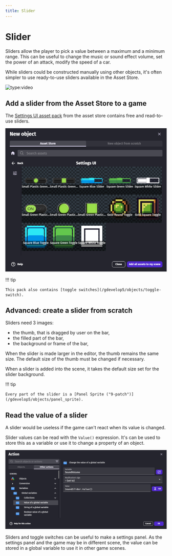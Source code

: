 ```yaml
---
title: Slider
---
```

# Slider

Sliders allow the player to pick a value between a maximum and a minimum range. This can be useful to change the music or sound effect volume, set the power of an attack, modify the speed of a car.

While sliders could be constructed manually using other objects, it's often simpler to use ready-to-use sliders available in the Asset Store.

![type:video](https://www.youtube.com/embed/plkHd4uPI4U)

## Add a slider from the Asset Store to a game

The [Settings UI asset pack](https://gdevelop.io/asset-store/free/settings-ui-settings-ui) from the asset store contains free and read-to-use sliders.

[![](slider-asset-store.png)](https://gdevelop.io/asset-store/free/settings-ui-settings-ui)

!!! tip

    This pack also contains [toggle switches](/gdevelop5/objects/toggle-switch).

## Advanced: create a slider from scratch

Sliders need 3 images:

  - the thumb, that is dragged by user on the bar,
  - the filled part of the bar,
  - the background or frame of the bar,

When the slider is made larger in the editor, the thumb remains the same size. The default size of the thumb must be changed if necessary.

When a slider is added into the scene, it takes the default size set for the slider background.

!!! tip

    Every part of the slider is a [Panel Sprite ("9-patch")](/gdevelop5/objects/panel_sprite).

## Read the value of a slider

A slider would be useless if the game can't react when its value is changed.

Slider values can be read with the `Value()` expression. It's can be used to store this as a variable or use it to change a property of an object.

![](slider-value-expression.png)

Sliders and toggle switches can be useful to make a settings panel. As the settings panel and the game may be in different scene, the value can be stored in a global variable to use it in other game scenes.
